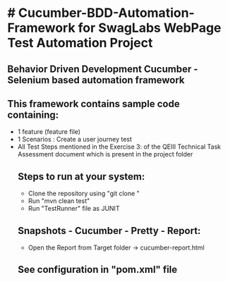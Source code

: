 <h1># Cucumber-BDD-Automation-Framework for SwagLabs WebPage Test Automation Project</h1>
<h2>Behavior Driven Development Cucumber - Selenium based automation framework </h2>

<h2>This framework contains sample code containing:</h2>
	<ul><li>1 feature (feature file)</li>
	<li>1 Scenarios : Create a user journey test </li>
	<li>All Test Steps mentioned in the Exercise 3: of the QEIII Technical Task Assessment document which is present in the project folder</li>
			
<h2>Steps to run at your system:</h2>
	<ul>
	<li>Clone the repository using "git clone <repository url>"</li>
	<li>Run "mvn clean test"</li>
	<li>Run "TestRunner" file as JUNIT</li>
	</ul>

<h2>Snapshots - Cucumber - Pretty - Report:</h2>
<ul>
<li> Open the Report from Target folder -> cucumber-report.html </li>
</ul>

	
<h2>See configuration in "pom.xml" file</h2>


